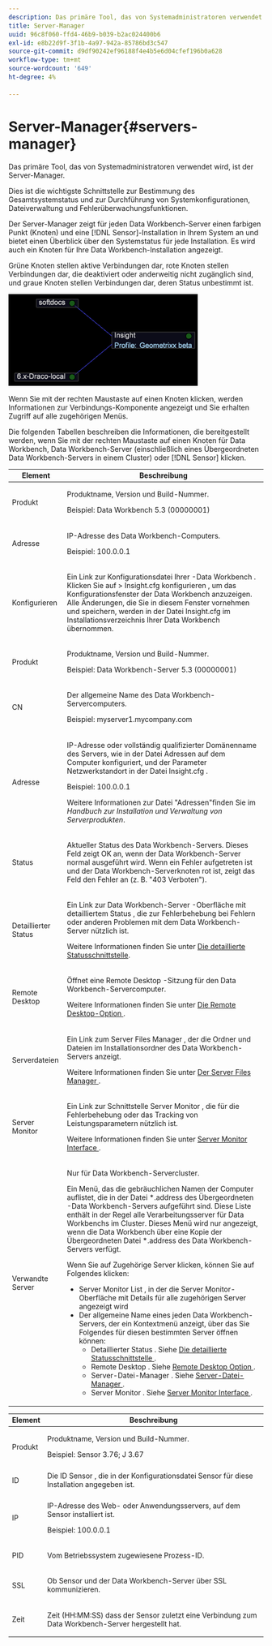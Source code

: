 ```yaml
---
description: Das primäre Tool, das von Systemadministratoren verwendet wird, ist der Server-Manager.
title: Server-Manager
uuid: 96c8f060-ffd4-46b9-b039-b2ac024400b6
exl-id: e8b22d9f-3f1b-4a97-942a-85786bd3c547
source-git-commit: d9df90242ef96188f4e4b5e6d04cfef196b0a628
workflow-type: tm+mt
source-wordcount: '649'
ht-degree: 4%

---
```


# Server-Manager{#servers-manager}

Das primäre Tool, das von Systemadministratoren verwendet wird, ist der Server-Manager.

Dies ist die wichtigste Schnittstelle zur Bestimmung des Gesamtsystemstatus und zur Durchführung von Systemkonfigurationen, Dateiverwaltung und Fehlerüberwachungsfunktionen.

Der Server-Manager zeigt für jeden Data Workbench-Server einen farbigen Punkt (Knoten) und eine [!DNL Sensor]-Installation in Ihrem System an und bietet einen Überblick über den Systemstatus für jede Installation. Es wird auch ein Knoten für Ihre Data Workbench-Installation angezeigt.

Grüne Knoten stellen aktive Verbindungen dar, rote Knoten stellen Verbindungen dar, die deaktiviert oder anderweitig nicht zugänglich sind, und graue Knoten stellen Verbindungen dar, deren Status unbestimmt ist.

![](assets/vis_SysStat_RedGreenDots.png)

Wenn Sie mit der rechten Maustaste auf einen Knoten klicken, werden Informationen zur Verbindungs-Komponente angezeigt und Sie erhalten Zugriff auf alle zugehörigen Menüs.

Die folgenden Tabellen beschreiben die Informationen, die bereitgestellt werden, wenn Sie mit der rechten Maustaste auf einen Knoten für Data Workbench, Data Workbench-Server (einschließlich eines Übergeordneten Data Workbench-Servers in einem Cluster) oder [!DNL Sensor] klicken.

<table id="table_C459CAAB07D34144B5BFFCCC84C2BB37"> 
 <thead> 
  <tr> 
   <th colname="col1" class="entry"> Element </th> 
   <th colname="col2" class="entry"> Beschreibung </th> 
  </tr> 
 </thead>
 <tbody> 
  <tr> 
   <td colname="col1"> <p>Produkt </p> </td> 
   <td colname="col2"> <p>Produktname, Version und Build-Nummer. </p> <p>Beispiel: Data Workbench 5.3 (00000001) </p> </td> 
  </tr> 
  <tr> 
   <td colname="col1"> <p>Adresse </p> </td> 
   <td colname="col2"> <p>IP-Adresse des Data Workbench-Computers. </p> <p>Beispiel: 100.0.0.1 </p> </td> 
  </tr> 
  <tr> 
   <td colname="col1"> <p>Konfigurieren </p> </td> 
   <td colname="col2"> <p>Ein Link zur Konfigurationsdatei Ihrer <span class="keyword"> -Data Workbench </span>. Klicken Sie auf <span class="uicontrol"> </span> &gt; <span class="uicontrol"> Insight.cfg </span> konfigurieren , um das Konfigurationsfenster der Data Workbench anzuzeigen. Alle Änderungen, die Sie in diesem Fenster vornehmen und speichern, werden in der Datei <span class="filepath"> Insight.cfg </span> im Installationsverzeichnis Ihrer Data Workbench übernommen. </p> </td> 
  </tr> 
  <tr> 
   <td colname="col1"> <p>Produkt </p> </td> 
   <td colname="col2"> <p>Produktname, Version und Build-Nummer. </p> <p>Beispiel: Data Workbench-Server 5.3 (00000001) </p> </td> 
  </tr> 
  <tr> 
   <td colname="col1"> <p>CN </p> </td> 
   <td colname="col2"> <p>Der allgemeine Name des Data Workbench-Servercomputers. </p> <p>Beispiel: <span class="filepath"> myserver1.mycompany.com </span> </p> </td> 
  </tr> 
  <tr> 
   <td colname="col1"> <p>Adresse </p> </td> 
   <td colname="col2"> <p>IP-Adresse oder vollständig qualifizierter Domänenname des Servers, wie in der Datei Adressen auf dem Computer konfiguriert, und der Parameter Netzwerkstandort in der Datei <span class="filepath"> Insight.cfg </span> . </p> <p>Beispiel: 100.0.0.1 </p> <p>Weitere Informationen zur Datei "Adressen"finden Sie im <i>Handbuch zur Installation und Verwaltung von Serverprodukten</i>. </p> </td> 
  </tr> 
  <tr> 
   <td colname="col1"> <p>Status </p> </td> 
   <td colname="col2"> <p>Aktueller Status des Data Workbench-Servers. Dieses Feld zeigt OK an, wenn der Data Workbench-Server normal ausgeführt wird. Wenn ein Fehler aufgetreten ist und der Data Workbench-Serverknoten rot ist, zeigt das Feld den Fehler an (z. B. "403 Verboten"). </p> </td> 
  </tr> 
  <tr> 
   <td colname="col1"> <p>Detaillierter Status </p> </td> 
   <td colname="col2"> <p>Ein Link zur <span class="keyword"> Data Workbench-Server </span> <span class="wintitle">-Oberfläche mit detailliertem Status </span>, die zur Fehlerbehebung bei Fehlern oder anderen Problemen mit dem Data Workbench-Server nützlich ist. </p> <p>Weitere Informationen finden Sie unter <a href="../../../home/c-get-started/c-admin-intrf/c-det-stat-interf.md"> Die detaillierte Statusschnittstelle</a>. </p> </td> 
  </tr> 
  <tr> 
   <td colname="col1"> <p>Remote Desktop </p> </td> 
   <td colname="col2"> <p>Öffnet eine <span class="wintitle"> Remote Desktop </span>-Sitzung für den Data Workbench-Servercomputer. </p> <p>Weitere Informationen finden Sie unter <a href="../../../home/c-get-started/c-admin-intrf/t-rmt-dsktp-opt.md#task-dc0bdb4630474a17af67b931bc22d9ef"> Die Remote Desktop-Option </a>. </p> </td> 
  </tr> 
  <tr> 
   <td colname="col1"> <p>Serverdateien </p> </td> 
   <td colname="col2"> <p>Ein Link zum <span class="wintitle"> Server Files Manager </span>, der die Ordner und Dateien im Installationsordner des Data Workbench-Servers anzeigt. </p> <p>Weitere Informationen finden Sie unter <a href="../../../home/c-get-started/c-admin-intrf/c-svr-files-mgr.md#concept-73a0808487c8424285ae7302f53bc5f4"> Der Server Files Manager </a>. </p> </td> 
  </tr> 
  <tr> 
   <td colname="col1"> <p>Server Monitor </p> </td> 
   <td colname="col2"> <p>Ein Link zur Schnittstelle <span class="wintitle"> Server Monitor </span>, die für die Fehlerbehebung oder das Tracking von Leistungsparametern nützlich ist. </p> <p>Weitere Informationen finden Sie unter <a href="../../../home/c-get-started/c-admin-intrf/c-svr-mtr-intfc.md#concept-3bea7441de20409585e63060d5489f45"> Server Monitor Interface </a>. </p> </td> 
  </tr> 
  <tr> 
   <td colname="col1"> <p>Verwandte Server </p> </td> 
   <td colname="col2"> <p>Nur für Data Workbench-Servercluster. </p> <p>Ein Menü, das die gebräuchlichen Namen der Computer auflistet, die in der Datei *.address </span> des Übergeordneten <span class="filepath">-Data Workbench-Servers aufgeführt sind. Diese Liste enthält in der Regel alle Verarbeitungsserver <span class="keyword"> für Data Workbenchs </span> im Cluster. Dieses Menü wird nur angezeigt, wenn die Data Workbench über eine Kopie der Übergeordneten Datei <span class="filepath"> *.address </span> des Data Workbench-Servers verfügt. </span></p> <p>Wenn Sie auf <span class="uicontrol"> Zugehörige Server </span> klicken, können Sie auf Folgendes klicken: 
     <ul id="ul_3B28B8579B1945FD80669EDFDFDA84A6"> 
      <li id="li_90094B46CB304C179136BB75FF0D6DBD"> <span class="uicontrol"> Server Monitor List  </span>, in der die  <span class="wintitle"> Server Monitor- </span> Oberfläche mit Details für alle zugehörigen Server angezeigt wird </li> 
      <li id="li_CD6FF5BB52874ABCB536C2DE2376587A">Der allgemeine Name eines jeden Data Workbench-Servers, der ein Kontextmenü anzeigt, über das Sie Folgendes für diesen bestimmten Server öffnen können: 
       <ul id="ul_928510D1DE68471583F2EE7547AEB824"> 
        <li id="li_8399338137354A59B9B4D24AF7EEE868"> <span class="uicontrol"> Detaillierter Status  </span>. Siehe <a href="../../../home/c-get-started/c-admin-intrf/c-det-stat-interf.md"> Die detaillierte Statusschnittstelle </a>. </li> 
        <li id="li_0FE569C56B3F4583BC1F3DF3B4F55765"> <span class="uicontrol"> Remote Desktop  </span>. Siehe <a href="../../../home/c-get-started/c-admin-intrf/t-rmt-dsktp-opt.md#task-dc0bdb4630474a17af67b931bc22d9ef"> Remote Desktop Option </a>. </li> 
        <li id="li_2B6F8419CB5945C9B411F6A7C2C859FF"> <span class="uicontrol"> Server-Datei-Manager </span>. Siehe <a href="../../../home/c-get-started/c-admin-intrf/c-svr-files-mgr.md#concept-73a0808487c8424285ae7302f53bc5f4"> Server-Datei-Manager </a>. </li> 
        <li id="li_F22F974EB4DE4F0F93623AE98C7DCEBC"> <span class="uicontrol"> Server Monitor  </span>. Siehe <a href="../../../home/c-get-started/c-admin-intrf/c-svr-mtr-intfc.md#concept-3bea7441de20409585e63060d5489f45"> Server Monitor Interface </a>. </li> 
       </ul> </li> 
     </ul> </p> </td> 
  </tr> 
 </tbody> 
</table>

<table id="table_5BFA0AFE2D9A4337BF04343879DAD03B"> 
 <thead> 
  <tr> 
   <th colname="col1" class="entry"> Element </th> 
   <th colname="col2" class="entry"> Beschreibung </th> 
  </tr> 
 </thead>
 <tbody> 
  <tr> 
   <td colname="col1"> <p>Produkt </p> </td> 
   <td colname="col2"> <p>Produktname, Version und Build-Nummer. </p> <p>Beispiel: Sensor 3.76; J 3.67 </p> </td> 
  </tr> 
  <tr> 
   <td colname="col1"> <p>ID </p> </td> 
   <td colname="col2"> Die ID <span class="wintitle"> Sensor </span>, die in der Konfigurationsdatei <span class="wintitle"> Sensor </span> für diese Installation angegeben ist. </td> 
  </tr> 
  <tr> 
   <td colname="col1"> <p>IP </p> </td> 
   <td colname="col2"> <p>IP-Adresse des Web- oder Anwendungsservers, auf dem <span class="wintitle"> Sensor </span> installiert ist. </p> <p>Beispiel: 100.0.0.1 </p> </td> 
  </tr> 
  <tr> 
   <td colname="col1"> <p>PID </p> </td> 
   <td colname="col2"> <p>Vom Betriebssystem zugewiesene Prozess-ID. </p> </td> 
  </tr> 
  <tr> 
   <td colname="col1"> <p>SSL </p> </td> 
   <td colname="col2"> <p>Ob <span class="wintitle"> Sensor </span> und der Data Workbench-Server über SSL kommunizieren. </p> </td> 
  </tr> 
  <tr> 
   <td colname="col1"> <p>Zeit </p> </td> 
   <td colname="col2"> <p>Zeit (HH:MM:SS) dass der Sensor <span class="wintitle"> </span> zuletzt eine Verbindung zum Data Workbench-Server hergestellt hat. </p> </td> 
  </tr> 
 </tbody> 
</table>
